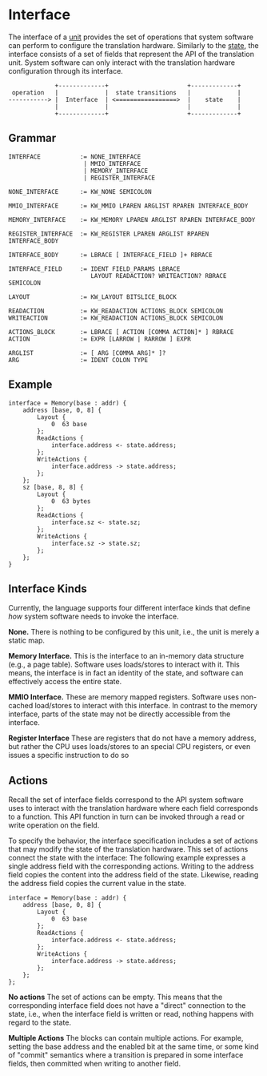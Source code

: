 # Interface

The interface of a [unit](units.md) provides the set of operations that
system software can perform to configure the translation hardware. Similarly
to the [state](state.md), the interface consists of a set of fields that
represent the API of the translation unit. System software can only
interact with the translation hardware configuration through its interface.


```
             +-------------+                      +-------------+
 operation   |             |  state transitions   |             |
-----------> |  Interface  | <=================>  |    state    |
             |             |                      |             |
             +-------------+                      +-------------+
```

## Grammar

```
INTERFACE           := NONE_INTERFACE
                     | MMIO_INTERFACE
                     | MEMORY_INTERFACE
                     | REGISTER_INTERFACE

NONE_INTERFACE      := KW_NONE SEMICOLON

MMIO_INTERFACE      := KW_MMIO LPAREN ARGLIST RPAREN INTERFACE_BODY

MEMORY_INTERFACE    := KW_MEMORY LPAREN ARGLIST RPAREN INTERFACE_BODY

REGISTER_INTERFACE  := KW_REGISTER LPAREN ARGLIST RPAREN INTERFACE_BODY

INTERFACE_BODY      := LBRACE [ INTERFACE_FIELD ]+ RBRACE

INTERFACE_FIELD     := IDENT FIELD_PARAMS LBRACE
                       LAYOUT READACTION? WRITEACTION? RBRACE SEMICOLON

LAYOUT              := KW_LAYOUT BITSLICE_BLOCK

READACTION          := KW_READACTION ACTIONS_BLOCK SEMICOLON
WRITEACTION         := KW_READACTION ACTIONS_BLOCK SEMICOLON

ACTIONS_BLOCK       := LBRACE [ ACTION [COMMA ACTION]* ] RBRACE
ACTION              := EXPR [LARROW | RARROW ] EXPR

ARGLIST             := [ ARG [COMMA ARG]* ]?
ARG                 := IDENT COLON TYPE
```

## Example
```vrs
interface = Memory(base : addr) {
    address [base, 0, 8] {
        Layout {
            0  63 base
        };
        ReadActions {
            interface.address <- state.address;
        };
        WriteActions {
            interface.address -> state.address;
        };
    };
    sz [base, 8, 8] {
        Layout {
            0  63 bytes
        };
        ReadActions {
            interface.sz <- state.sz;
        };
        WriteActions {
            interface.sz -> state.sz;
        };
    };
}
```

## Interface Kinds

Currently, the language supports four different interface kinds that define *how* system software needs to invoke the interface.

**None.** There is nothing to be configured by this unit, i.e., the unit is merely
a static map.

**Memory Interface.** This is the interface to an in-memory data structure (e.g., a page
table). Software uses loads/stores to interact with it. This means, the interface is in
fact an identity of the state, and software can effectively access the entire state.

**MMIO Interface.**
These are memory mapped registers. Software uses non-cached load/stores
to interact with this interface. In contrast to the memory interface, parts of the
state may not be directly accessible from the interface.

**Register Interface**
These are registers that do not have a memory address, but rather the CPU uses
loads/stores to an special CPU registers, or even issues a specific instruction to
do so

## Actions

Recall the set of interface fields correspond to the API system software uses to
interact with the translation hardware where each field corresponds to a function.
This API function in turn can be invoked through a read or write operation on the field.

To specify the behavior, the interface specification includes a set of actions that
may modify the state of the translation hardware. This set of actions connect the
state with the interface: The following example expresses a single address field
with the corresponding actions. Writing to the address field copies the content
into the address field of the state. Likewise, reading the address field copies the
current value in the state.

```vrs
interface = Memory(base : addr) {
    address [base, 0, 8] {
        Layout {
            0  63 base
        };
        ReadActions {
            interface.address <- state.address;
        };
        WriteActions {
            interface.address -> state.address;
        };
    };
};
```
**No actions**
The set of actions can be empty. This means that the corresponding interface field
does not have a "direct" connection to the state, i.e., when the interface field
is written or read, nothing happens with regard to the state.

**Multiple Actions**
The blocks can contain multiple actions. For example, setting the base address and
the enabled bit at the same time, or some kind of "commit" semantics where a transition
is prepared in some interface fields, then committed when writing to another field.